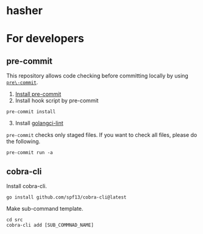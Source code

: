 # hasher

# For developers

## pre-commit

This repository allows code checking before committing locally by using [`pre\-commit`](https://pre-commit.com/).


1. [Install pre\-commit](https://pre-commit.com/#install)
2. Install hook script by pre-commit
```
pre-commit install
```
3. Install [golangci\-lint](https://github.com/golangci/golangci-lint)

`pre-commit` checks only staged files. If you want to check all files, please do the following.

```
pre-commit run -a
```

## cobra-cli

Install cobra-cli.

```
go install github.com/spf13/cobra-cli@latest
```

Make sub-command template.

```
cd src
cobra-cli add [SUB_COMMNAD_NAME]
```
